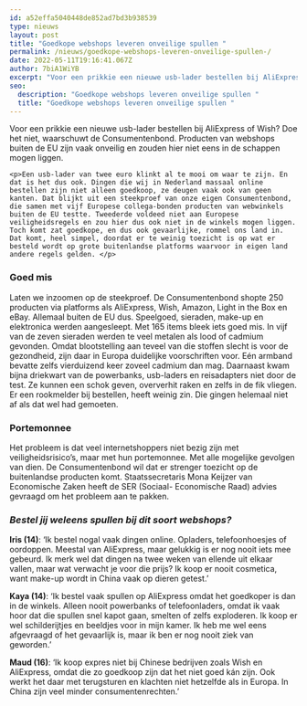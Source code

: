 ```yaml
---
id: a52effa5040448de852ad7bd3b938539
type: nieuws
layout: post
title: "Goedkope webshops leveren onveilige spullen "
permalink: /nieuws/goedkope-webshops-leveren-onveilige-spullen-/
date: 2022-05-11T19:16:41.067Z
author: 7biA1WiYB
excerpt: "Voor een prikkie een nieuwe usb-lader bestellen bij AliExpress of Wish? Doe het niet, waarschuwt de Consumentenbond. Producten van webshops buiten de EU zijn vaak onveilig en zouden hier niet eens in de schappen mogen liggen.   "
seo:
  description: "Goedkope webshops leveren onveilige spullen "
  title: "Goedkope webshops leveren onveilige spullen "
---
```

Voor een prikkie een nieuwe usb-lader bestellen bij AliExpress of Wish? Doe het niet, waarschuwt de Consumentenbond. Producten van webshops buiten de EU zijn vaak onveilig en zouden hier niet eens in de schappen mogen liggen.   

    <p>Een usb-lader van twee euro klinkt al te mooi om waar te zijn. En dat is het dus ook. Dingen die wij in Nederland massaal online bestellen zijn niet alleen goedkoop, ze deugen vaak ook van geen kanten. Dat blijkt uit een steekproef van onze eigen Consumentenbond, die samen met vijf Europese collega-bonden producten van webwinkels buiten de EU testte. Tweederde voldeed niet aan Europese veiligheidsregels en zou hier dus ook niet in de winkels mogen liggen. Toch komt zat goedkope, en dus ook gevaarlijke, rommel ons land in. Dat komt, heel simpel, doordat er te weinig toezicht is op wat er besteld wordt op grote buitenlandse platforms waarvoor in eigen land andere regels gelden. </p>
<h3>Goed mis </h3>
<p>Laten we inzoomen op de steekproef. De Consumentenbond shopte 250 producten via platforms als AliExpress, Wish, Amazon, Light in the Box en eBay. Allemaal buiten de EU dus. Speelgoed, sieraden, make-up en elektronica werden aangesleept. Met 165 items bleek iets goed mis. In vijf van de zeven sieraden werden te veel metalen als lood of cadmium gevonden. Omdat blootstelling aan teveel van die stoffen slecht is voor de gezondheid, zijn daar in Europa duidelijke voorschriften voor. Eén armband bevatte zelfs vierduizend keer zoveel cadmium dan mag. Daarnaast kwam bijna driekwart van de powerbanks, usb-laders en reisadapters niet door de test. Ze kunnen een schok geven, oververhit raken en zelfs in de fik vliegen. Er een rookmelder bij bestellen, heeft weinig zin. Die gingen helemaal niet af als dat wel had gemoeten. </p>
<h3>Portemonnee </h3>
<p>Het probleem is dat veel internetshoppers niet bezig zijn met veiligheidsrisico’s, maar met hun portemonnee. Met alle mogelijke gevolgen van dien. De Consumentenbond wil dat er strenger toezicht op de buitenlandse producten komt. Staatssecretaris Mona Keijzer van Economische Zaken heeft de SER (Sociaal- Economische Raad) advies gevraagd om het probleem aan te pakken. </p>
<h3><em>Bestel jij weleens spullen bij dit soort webshops? </em></h3>
<p><strong>Iris (14)</strong>: ‘Ik bestel nogal vaak dingen online. Opladers, telefoonhoesjes of oordoppen. Meestal van AliExpress, maar gelukkig is er nog nooit iets mee gebeurd. Ik merk wel dat dingen na twee weken van ellende uit elkaar vallen, maar wat verwacht je voor die prijs? Ik koop er nooit cosmetica, want make-up wordt in China vaak op dieren getest.’ </p>
<p><strong>Kaya (14)</strong>: ‘Ik bestel vaak spullen op AliExpress omdat het goedkoper is dan in de winkels. Alleen nooit powerbanks of telefoonladers, omdat ik vaak hoor dat die spullen snel kapot gaan, smelten of zelfs exploderen. Ik koop er wel schilderijtjes en beeldjes voor in mijn kamer. Ik heb me wel eens afgevraagd of het gevaarlijk is, maar ik ben er nog nooit ziek van geworden.’ </p>
<p><strong>Maud (16)</strong>: ‘Ik koop expres niet bij Chinese bedrijven zoals Wish en AliExpress, omdat die zo goedkoop zijn dat het niet goed kán zijn. Ook werkt het daar met terugsturen en klachten niet hetzelfde als in Europa. In China zijn veel minder consumentenrechten.’ </p>  
